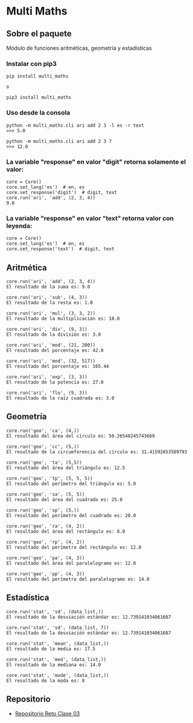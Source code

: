 # Multi Maths

## Sobre el paquete

Módulo de funciones aritméticas, geometría y estadísticas


### Instalar con pip3

```
pip install multi_maths

o

pip3 install multi_maths
```


### Uso desde la consola

```
python -m multi_maths.cli ari add 2 3 -l es -r text
>>> 5.0
```

```
python -m multi_maths.cli ari add 2 3 7
>>> 12.0
```


### La variable "response" en valor "digit" retorna solamente el valor:

```
core = Core()
core.set_lang('es')  # en, es
core.set_response('digit')  # digit, text
core.run('ari', 'add', (2, 3, 4))
9.0
```


### La variable "response" en valor "text" retorna valor con leyenda:

```
core = Core()
core.set_lang('es')  # en, es
core.set_response('text')  # digit, text
```


## Aritmética
```
core.run('ari', 'add', (2, 3, 4))
El resultado de la suma es: 9.0
```

```
core.run('ari', 'sub', (4, 3))
El resultado de la resta es: 1.0
```

```
core.run('ari', 'mul', (3, 3, 2))
El resultado de la multiplicación es: 18.0
```

```
core.run('ari', 'div', (9, 3))
El resultado de la división es: 3.0
```

```
core.run('ari', 'mod', (21, 200))
El resultado del porcentaje es: 42.0
```

```
core.run('ari', 'mod', (32, 517))
El resultado del porcentaje es: 165.44
```

```
core.run('ari', 'exp', (3, 3))
El resultado de la potencia es: 27.0
```

```
core.run('ari', 'flo', (9, 3))
El resultado de la raíz cuadrada es: 3.0
```


## Geometría

```
core.run('geo', 'ca', (4,))
El resultado del área del círculo es: 50.26548245743669
```

```
core.run('geo', 'cc', (5,))
El resultado de la circumferencia del círculo es: 31.41592653589793
```

```
core.run('geo', 'ta', (5,5))
El resultado del área del triángulo es: 12.5
```

```
core.run('geo', 'tp', (5, 5, 5))
El resultado del perímetro del triángulo es: 5.0
```

```
core.run('geo', 'sa', (5, 5))
El resultado del área del cuadrado es: 25.0
```

```
core.run('geo', 'sp', (5,))
El resultado del perímetro del cuadrado es: 20.0
```

```
core.run('geo', 'ra', (4, 2))
El resultado del área del rectángulo es: 8.0
```

```
core.run('geo', 'rp', (4, 2))
El resultado del perímetro del rectángulo es: 12.0
```

```
core.run('geo', 'pa', (4, 3))
El resultado del área del paralelogramo es: 12.0
```

```
core.run('geo', 'pp', (4, 3))
El resultado del perímetro del paralelogramo es: 14.0
```


## Estadística

```
core.run('stat', 'sd', (data_list,))
El resultado de la desviación estándar es: 12.739141034061687
```

```
core.run('stat', 'sd', (data_list, 7))
El resultado de la desviación estándar es: 12.739141034061687
```

```
core.run('stat', 'mean', (data_list,))
El resultado de la media es: 17.5
```

```
core.run('stat', 'med', (data_list,))
El resultado de la mediana es: 14.0
```

```
core.run('stat', 'mode', (data_list,))
El resultado de la moda es: 8
```


## Repositorio

* [Repositorio Reto Clase 03](https://github.com/gsmx64/python-adv-bootcamp-cf/tree/main/class03/challenge)
